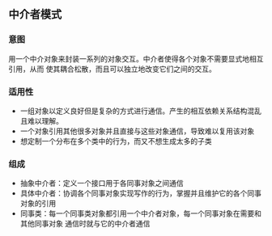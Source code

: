 ## 中介者模式

### 意图
用一个中介对象来封装一系列的对象交互。中介者使得各个对象不需要显式地相互引用，从而
使其耦合松散，而且可以独立地改变它们之间的交互。

### 适用性
- 一组对象以定义良好但是复杂的方式进行通信。产生的相互依赖关系结构混乱且难以理解。
- 一个对象引用其他很多对象并且直接与这些对象通信，导致难以复用该对象
- 想定制一个分布在多个类中的行为，而又不想生成太多的子类


### 组成
- 抽象中介者：定义一个接口用于各同事对象之间通信
- 具体中介者：协调各个同事对象实现写作的行为，掌握并且维护它的各个同事对象的引用
- 同事类：每一个同事类对象都引用一个中介者对象，每一个同事对象在需要和其他同事对象
通信时就与它的中介者通信
